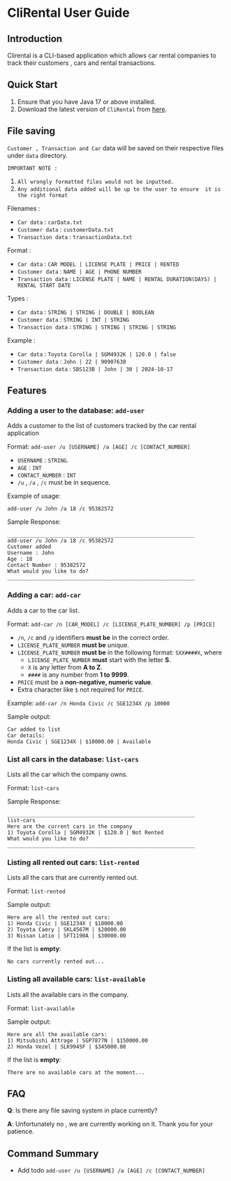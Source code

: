 # CliRental User Guide

## Introduction

Clirental is a CLI-based application which allows car rental companies 
to track their customers , cars and rental transactions.

## Quick Start

1. Ensure that you have Java 17 or above installed.
2. Download the latest version of `CliRental` from [here](https://github.com/AY2425S1-CS2113-T11-3/tp/releases).

## File saving

`Customer , Transaction and Car` data will be saved on their respective files under `data` directory. 

`IMPORTANT NOTE : `

1. `All wrongly formatted files would not be inputted.` 
2. `Any additional data added will be up to the user to ensure 
it is the right format`

Filenames : 

* `Car data` : `carData.txt`
* `Customer data` : `customerData.txt`
* `Transaction data` : `transactionData.txt`

Format : 
* `Car data` :  `CAR MODEL | LICENSE PLATE | PRICE | RENTED`
* `Customer data` : `NAME | AGE | PHONE NUMBER`
* `Transaction data` : `LICENSE PLATE | NAME | RENTAL DURATION(DAYS) | RENTAL START DATE`

Types :
* `Car data` :  `STRING | STRING | DOUBLE | BOOLEAN`
* `Customer data` : `STRING | INT | STRING`
* `Transaction data` : `STRING | STRING | STRING | STRING`

Example : 

* `Car data` :  `Toyota Corolla | SGM4932K | 120.0 | false`
* `Customer data` : `John | 22 | 90907638`
* `Transaction data` : `SBS123B | John | 30 | 2024-10-17`

## Features

### Adding a user to the database: `add-user`

Adds a customer to the list of customers tracked by the car rental application

Format: `add-user /u [USERNAME] /a [AGE] /c [CONTACT_NUMBER]`

* `USERNAME` : `STRING`.
* `AGE` : `INT`
* `CONTACT_NUMBER` : `INT`
* `/u` , `/a` , `/c` must be in sequence.

Example of usage: 

`add-user /u John /a 18 /c 95382572`

Sample Response:

```
____________________________________________________________
add-user /u John /a 18 /c 95382572
Customer added
Username : John
Age : 18
Contact Number : 95382572
What would you like to do?
____________________________________________________________
```

### Adding a car: `add-car`

Adds a car to the car list.

Format: `add-car /n [CAR_MODEL] /c [LICENSE_PLATE_NUMBER] /p [PRICE]`

- `/n`, `/c` and `/p` identifiers **must be** in the correct order.
- `LICENSE_PLATE_NUMBER` **must be** unique. 
- `LICENSE_PLATE_NUMBER` **must be** in the following format: `SXX####X`, where
  - `LICENSE_PLATE_NUMBER` **must** start with the letter **S**.
  - `X` is any letter from **A to Z**.
  - `####` is any number from **1 to 9999**.
- `PRICE` must be a **non-negative, numeric value**.
- Extra character like `$` not required for `PRICE`.


Example: `add-car /n Honda Civic /c SGE1234X /p 10000`

Sample output:

``` 
Car added to list
Car details:
Honda Civic | SGE1234X | $10000.00 | Available
```

### List all cars in the database: `list-cars`

Lists all the car which the company owns.

Format: `list-cars`

Sample Response:

```
____________________________________________________________
list-cars
Here are the current cars in the company
1) Toyota Corolla | SGM4932K | $120.0 | Not Rented
What would you like to do?
____________________________________________________________
```
### Listing all rented out cars: `list-rented`

Lists all the cars that are currently rented out.

Format: `list-rented`

Sample output:

``` 
Here are all the rented out cars:
1) Honda Civic | SGE1234X | $10000.00
2) Toyota Camry | SKL4567M | $20000.00
3) Nissan Latio | SFT1190A | $30000.00
```

If the list is **empty**:

``` 
No cars currently rented out...
```

### Listing all available cars: `list-available`

Lists all the available cars in the company.

Format: `list-available`

Sample output:

``` 
Here are all the available cars:
1) Mitsubishi Attrage | SGP7877N | $150000.00
2) Honda Vezel | SLK9945F | $345000.00
```

If the list is **empty**:

``` 
There are no available cars at the moment...
```


## FAQ

**Q**: Is there any file saving system in place currently? 

**A**: Unfortunately no , we are currently working on it. Thank you for your patience.

## Command Summary

* Add todo `add-user /u [USERNAME] /a [AGE] /c [CONTACT_NUMBER]`
